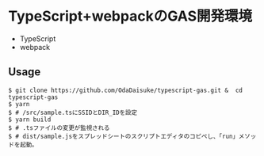 # TypeScript+webpackのGAS開発環境

- TypeScript
- webpack

## Usage

```shell
$ git clone https://github.com/OdaDaisuke/typescript-gas.git &  cd typescript-gas
$ yarn
$ # /src/sample.tsにSSIDとDIR_IDを設定
$ yarn build
$ # .tsファイルの変更が監視される
$ # dist/sample.jsをスプレッドシートのスクリプトエディタのコピペし、「run」メソッドを起動。
```
